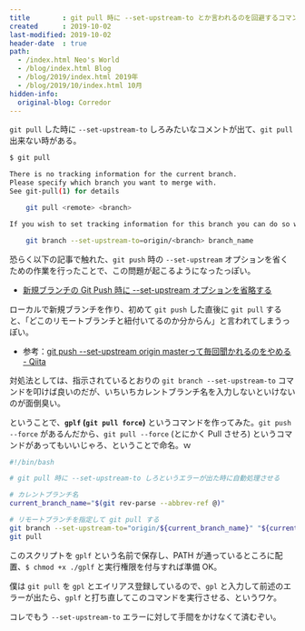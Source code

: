 ```yaml
---
title        : git pull 時に --set-upstream-to とか言われるのを回避するコマンドを作る
created      : 2019-10-02
last-modified: 2019-10-02
header-date  : true
path:
  - /index.html Neo's World
  - /blog/index.html Blog
  - /blog/2019/index.html 2019年
  - /blog/2019/10/index.html 10月
hidden-info:
  original-blog: Corredor
---
```


`git pull` した時に `--set-upstream-to` しろみたいなコメントが出て、`git pull` 出来ない時がある。

```bash
$ git pull

There is no tracking information for the current branch.
Please specify which branch you want to merge with.
See git-pull(1) for details

    git pull <remote> <branch>

If you wish to set tracking information for this branch you can do so with:

    git branch --set-upstream-to=origin/<branch> branch_name
```

恐らく以下の記事で触れた、`git push` 時の `--set-upstream` オプションを省くための作業を行ったことで、この問題が起こるようになったっぽい。

- [新規ブランチの Git Push 時に --set-upstream オプションを省略する](/blog/2018/12/12-02.html)

ローカルで新規ブランチを作り、初めて `git push` した直後に `git pull` すると、「どこのリモートブランチと紐付いてるのか分からん」と言われてしまうっぽい。

- 参考：[git push --set-upstream origin masterって毎回聞かれるのをやめる - Qiita](https://qiita.com/missyyy/items/e107b91a58f8250838da)

対処法としては、指示されているとおりの `git branch --set-upstream-to` コマンドを叩けば良いのだが、いちいちカレントブランチ名を入力しないといけないのが面倒臭い。

ということで、**`gplf` (`git pull force`)** というコマンドを作ってみた。`git push --force` があるんだから、`git pull --force` (とにかく Pull させろ) というコマンドがあってもいいじゃろ、ということで命名。ｗ

```bash
#!/bin/bash

# git pull 時に --set-upstream-to しろというエラーが出た時に自動処理させる

# カレントブランチ名
current_branch_name="$(git rev-parse --abbrev-ref @)"

# リモートブランチを指定して git pull する
git branch --set-upstream-to="origin/${current_branch_name}" "${current_branch_name}"
git pull
```

このスクリプトを `gplf` という名前で保存し、PATH が通っているところに配置、`$ chmod +x ./gplf` と実行権限を付与すれば準備 OK。

僕は `git pull` を `gpl` とエイリアス登録しているので、`gpl` と入力して前述のエラーが出たら、`gplf` と打ち直してこのコマンドを実行させる、というワケ。

コレでもう `--set-upstream-to` エラーに対して手間をかけなくて済むぞい。

